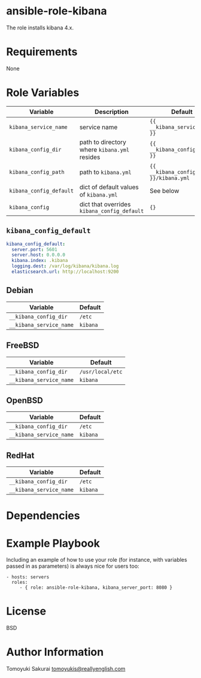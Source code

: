 # ansible-role-kibana

The role installs kibana 4.x.

# Requirements

None

# Role Variables

| Variable | Description | Default |
|----------|-------------|---------|
| `kibana_service_name` | service name | `{{ __kibana_service_name }}` |
| `kibana_config_dir` | path to directory where `kibana.yml` resides | `{{ __kibana_config_dir }}` |
| `kibana_config_path` | path to `kibana.yml` | `{{ __kibana_config_dir }}/kibana.yml` |
| `kibana_config_default` | dict of default values of `kibana.yml` | See below |
| `kibana_config` | dict that overrides `kibana_config_default` | `{}` |

## `kibana_config_default`

```yaml
kibana_config_default:
  server.port: 5601
  server.host: 0.0.0.0
  kibana.index: .kibana
  logging.dest: /var/log/kibana/kibana.log
  elasticsearch.url: http://localhost:9200
```

## Debian

| Variable | Default |
|----------|---------|
| `__kibana_config_dir` | `/etc` |
| `__kibana_service_name` | `kibana` |

## FreeBSD

| Variable | Default |
|----------|---------|
| `__kibana_config_dir` | `/usr/local/etc` |
| `__kibana_service_name` | `kibana` |

## OpenBSD

| Variable | Default |
|----------|---------|
| `__kibana_config_dir` | `/etc` |
| `__kibana_service_name` | `kibana` |

## RedHat

| Variable | Default |
|----------|---------|
| `__kibana_config_dir` | `/etc` |
| `__kibana_service_name` | `kibana` |

# Dependencies

# Example Playbook

Including an example of how to use your role (for instance, with variables passed in as parameters) is always nice for users too:

    - hosts: servers
      roles:
         - { role: ansible-role-kibana, kibana_server_port: 8080 }

# License

BSD

# Author Information

Tomoyuki Sakurai <tomoyukis@reallyenglish.com>
